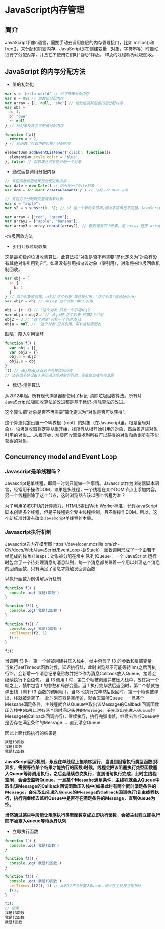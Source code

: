 # JavaScript内存管理

## 简介

JavaScript不像c语言，需要手动去调用底层的内存管理接口，比如 malloc()和free()，来分配和销毁内存，JavaScript是在创建变量（对象，字符串等）时自动进行了分配内存，并且在不使用它们时“自动”释放。 释放的过程称为垃圾回收。

## JavaScript 的内存分配方法

- 值的初始化

```javascript
var s = 'hello world' // 给字符串分配内存
var n = 888 // 给数组分配内存
var array = [1, null, 'abc'] // 给数组及其包含的值分配内存
var obj = {
  a: 1,
  b: 'qwe',
  c: null
} // 给对象及其包含的值分配内存

function f(a){
  return a + 2;
} // 给函数（可调用的对象）分配内存

elementDom.addEventListener('click', function(){
  elementDom.style.color = 'blue';
}, false) // 函数表达式也能分配一个对象
```

- 通过函数调用分配内存

```javascript
// 有些函数调用结果是分配对象内存：
var date = new Date() // 给分配一个Date对象
var dom = document.createElement('p') // 分配一个 DOM 元素

// 有些方法分配新变量或者新对象:
var s = "apple";
var s2 = s.substr(0, 3); // s2 是一个新的字符串,因为字符串是不变量，JavaScript 可能决定不分配内存，只是存储了 [0-3] 的范围。

var array = ["red", "green"];
var array2 = ["apple", "banana"];
var array3 = array.concat(array2); // 新数组有四个元素，是 array 连接 array2 的结果
```

-垃圾回收方法

- 引用计数垃圾收集

这是最初级的垃圾收集算法。此算法把“对象是否不再需要”简化定义为“对象有没有其他对象引用到它”。如果没有引用指向该对象（零引用），对象将被垃圾回收机制回收。

```javascript
var obj = {
  a: {
    b: 1
  }
} // 两个对象被创建，a作为'这个对象'属性被引用，'这个对象'被分配给obj
var obj2 = obj // obj2是'这个对象'第2个引用

obj = {c: 8} // '这个对象'只有一个引用obj2
var obja = obj2.a // obja是'这个对象'的第2个引用
obj2 = 3 // '这个对象'只有一个引用obja
obja = null // '这个对象'没有引用，可以被垃圾回收

```

缺陷：陷入引用循环
```javascript
function f() {
  var obj = {}
  var obj2 = {}
  obj.a = obj2
  obj2.a = obj
}
f() // obj和obj2永远不会被垃圾回收
// 还有很多情况由于来不及清除对象的引用，容易会造成内存泄露
```
- 标记-清除算法

从2012年起，所有现代浏览器都使用了标记-清除垃圾回收算法。所有对JavaScript垃圾回收算法的改进都是基于标记-清除算法的改进。

这个算法把“对象是否不再需要”简化定义为“对象是否可以获得”。

这个算法假定设置一个叫做根（root）的对象（在Javascript里，根是全局对象）。垃圾回收器将定期从根开始，找所有从根开始引用的对象，然后找这些对象引用的对象……从根开始，垃圾回收器将找到所有可以获得的对象和收集所有不能获得的对象。

## Concurrency model and Event Loop

### Javascript是单线程吗？

Javascript是单线程，即同一时刻只能做一件事情。Javascript作为浏览器脚本语言，经常用于操作DOM，如果是多线程，一个线程在某个DOM节点上添加内容，另一个线程删除了这个节点，这时浏览器应该以哪个线程为准？

为了利用多核CPU的计算能力，HTML5提出Web Worker标准，允许JavaScript脚本创建多个线程，但是子线程完全受主线程控制，且不得操作DOM。所以，这个新标准并没有改变JavaScript单线程的本质。

### Javascript执行机制

Javascript的内存模型图
https://developer.mozilla.org/zh-CN/docs/Web/JavaScript/EventLoop
栈(Stack)：函数调用形成了一个由若干帧组成的栈
堆(Heap)：对象被分配在堆中
队列(Queue)：一个 JavaScript 运行时包含了一个待处理消息的消息队列，每一个消息都关联着一个用以处理这个消息的回调函数，只有满足了消息才能触发回调函数

以执行函数为例讲解运行机制

```javascript
function f() {
  console.log('我是f函数')
}

function f2() {
  console.log('我是f2函数')
}

function f3() {
  console.log('我是f3函数')
  setTimeout(f2, 1)
  f();
}

f3()
```
当调用 f3 时，第一个帧被创建并压入栈中，帧中包含了 f3 的参数和局部变量。
当执行setTimeout函数时候，延迟执行f2，此时浏览器不可能等待1ms之后再执行f2，会新增一个消息记录毫秒数并把f2作为消息Callback放入Queue，接着会继续执行下面语句。
当 f3 调用 f 时，第二个帧被创建并被压入栈中，放在第一个帧之上，帧中包含 f 的参数和局部变量。当 f 执行完毕然后返回时，第二个帧就被弹出栈（剩下 f3 函数的调用帧 ）。当f3 也执行完毕然后返回时，第一个帧也被弹出，栈就被清空了。
此时浏览器是空闲的，就会去监听Queue，一旦某个Messahe满足条件，主线程就会从Queue中取出该Message的Callback回调函数压入栈中(如果此时有两个同时满足条件的Message，会先取出先进入Queue的Message的Callback回调执行)，继续执行，执行完弹出帧，继续去监听Queue中是否存在满足条件的Message......直到清空Queue

因此上面代码执行的结果是
```javascript
我是f3函数
我是f函数
我是f2函数
```
**JavaScript运行机制，永远在单线程上按顺序运行，当遇到阻塞执行类型函数(即异步，需要等待某个结果才能执行的函数)时候，线程会把该阻塞执行类型函数塞入Queue等待调用执行，之后会继续依次执行，直到语句执行完成，此时主线程空闲，会会去监听Queue，一旦某个Messahe满足条件，主线程就会从Queue中取出该Message的Callback回调函数压入栈中(如果此时有两个同时满足条件的Message，会先取出先进入Queue的Message的Callback回调执行)到主线程执行，执行完继续去监听Queue中是否存在满足条件的Message，直到Queue为空。**

**当然通过某些手段能让阻塞执行类型函数变成立即执行函数，会被主线程立即执行而不被塞入Queue等待执行队列**

- 立即执行函数
```javascript
function f() {
  console.log('我是f函数')
}

function f2() {
  console.log('我是f2函数')
}

function f3() {
  console.log('我是f3函数')
  setTimeout(f2(), 1) // 此时f2不会被塞入Queue，而会在主线程立即执行
  f();
}

f3()
// 结果
我是f3函数
我是f2函数
我是f函数
```


